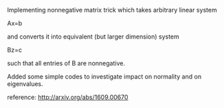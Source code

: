 Implementing nonnegative matrix trick which takes arbitrary linear system


Ax=b


and converts it into equivalent (but larger dimension) system

Bz=c


such that all entries of B are nonnegative.


Added some simple codes to investigate impact on normality
and on eigenvalues.


reference: http://arxiv.org/abs/1609.00670
